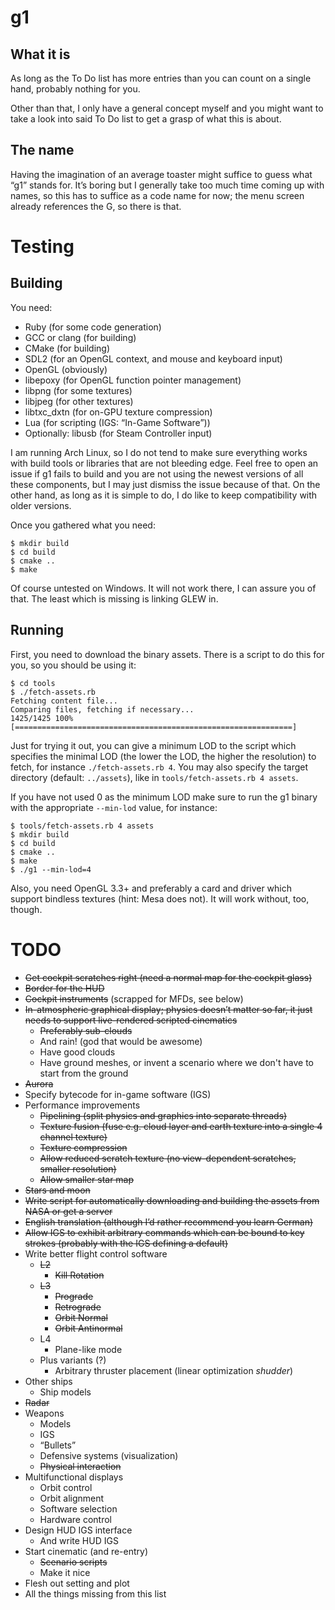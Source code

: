 g1
==

What it is
----------

As long as the To Do list has more entries than you can count on a single hand,
probably nothing for you.

Other than that, I only have a general concept myself and you might want to take
a look into said To Do list to get a grasp of what this is about.

The name
--------

Having the imagination of an average toaster might suffice to guess what “g1”
stands for. It’s boring but I generally take too much time coming up with names,
so this has to suffice as a code name for now; the menu screen already
references the G, so there is that.


Testing
=======

Building
--------

You need:
* Ruby (for some code generation)
* GCC or clang (for building)
* CMake (for building)
* SDL2 (for an OpenGL context, and mouse and keyboard input)
* OpenGL (obviously)
* libepoxy (for OpenGL function pointer management)
* libpng (for some textures)
* libjpeg (for other textures)
* libtxc\_dxtn (for on-GPU texture compression)
* Lua (for scripting (IGS: “In-Game Software”))
* Optionally: libusb (for Steam Controller input)

I am running Arch Linux, so I do not tend to make sure everything works with
build tools or libraries that are not bleeding edge. Feel free to open an issue
if g1 fails to build and you are not using the newest versions of all these
components, but I may just dismiss the issue because of that. On the other hand,
as long as it is simple to do, I do like to keep compatibility with older
versions.

Once you gathered what you need:

    $ mkdir build
    $ cd build
    $ cmake ..
    $ make

Of course untested on Windows. It will not work there, I can assure you of that.
The least which is missing is linking GLEW in.

Running
-------

First, you need to download the binary assets. There is a script to do this for
you, so you should be using it:

    $ cd tools
    $ ./fetch-assets.rb
    Fetching content file...
    Comparing files, fetching if necessary...
    1425/1425 100% [==============================================================]

Just for trying it out, you can give a minimum LOD to the script which specifies
the minimal LOD (the lower the LOD, the higher the resolution) to fetch, for
instance `./fetch-assets.rb 4`. You may also specify the target directory
(default: `../assets`), like in `tools/fetch-assets.rb 4 assets`.

If you have not used 0 as the minimum LOD make sure to run the g1 binary with
the appropriate `--min-lod` value, for instance:

    $ tools/fetch-assets.rb 4 assets
    $ mkdir build
    $ cd build
    $ cmake ..
    $ make
    $ ./g1 --min-lod=4

Also, you need OpenGL 3.3+ and preferably a card and driver which support
bindless textures (hint: Mesa does not). It will work without, too, though.


TODO
====

- ~~Get cockpit scratches right (need a normal map for the cockpit glass)~~
- ~~Border for the HUD~~
- ~~Cockpit instruments~~ (scrapped for MFDs, see below)
- ~~In-atmospheric graphical display; physics doesn’t matter so far, it just
  needs to support live-rendered scripted cinematics~~
    - ~~Preferably sub-clouds~~
    - And rain! (god that would be awesome)
    - Have good clouds
    - Have ground meshes, or invent a scenario where we don't have to start
      from the ground
- ~~Aurora~~
- Specify bytecode for in-game software (IGS)
- Performance improvements
    - ~~Pipelining (split physics and graphics into separate threads)~~
    - ~~Texture fusion (fuse e.g. cloud layer and earth texture into a single 4
      channel texture)~~
    - ~~Texture compression~~
    - ~~Allow reduced scratch texture (no view-dependent scratches, smaller
      resolution)~~
    - ~~Allow smaller star map~~
- ~~Stars and moon~~
- ~~Write script for automatically downloading and building the assets from NASA
  or get a server~~
- ~~English translation (although I’d rather recommend you learn German)~~
- ~~Allow IGS to exhibit arbitrary commands which can be bound to key strokes
  (probably with the IGS defining a default)~~
- Write better flight control software
    - ~~L2~~
        - ~~Kill Rotation~~
    - ~~L3~~
        - ~~Prograde~~
        - ~~Retrograde~~
        - ~~Orbit Normal~~
        - ~~Orbit Antinormal~~
    - L4
        - Plane-like mode
    - Plus variants (?)
        - Arbitrary thruster placement
          (linear optimization *shudder*)
- Other ships
    - Ship models
- ~~Radar~~
- Weapons
    - Models
    - IGS
    - “Bullets”
    - Defensive systems (visualization)
    - ~~Physical interaction~~
- Multifunctional displays
    - Orbit control
    - Orbit alignment
    - Software selection
    - Hardware control
- Design HUD IGS interface
    - And write HUD IGS
- Start cinematic (and re-entry)
  - ~~Scenario scripts~~
  - Make it nice
- Flesh out setting and plot
- All the things missing from this list
